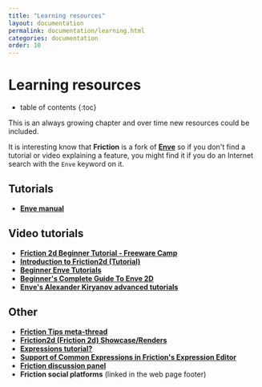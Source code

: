 ```yaml
---
title: "Learning resources"
layout: documentation
permalink: documentation/learning.html
categories: documentation
order: 10
---
```


# Learning resources

* table of contents
{:toc}

This is an always growing chapter and over time new resources could be included.

It is interesting know that **Friction** is a fork of **[Enve](https://maurycyliebner.github.io/)** so if you don't find a tutorial or video explaining a feature, you might find it if you do an Internet search with the `Enve` keyword on it.

## Tutorials
- **[Enve manual](https://theflydesign.es/manual-enve-2d-animation-english/)**

## Video tutorials
- **[Friction 2d Beginner Tutorial - Freeware Camp](https://www.youtube.com/watch?v=dIzzXyrJRHs)**
- **[Introduction to Friction2d (Tutorial)](https://github.com/orgs/friction2d/discussions/403)**
- **[Beginner Enve Tutorials](https://www.youtube.com/playlist?list=PLiIhhu566LD9xzcRXgRqMkr8sIqaKO1HF)**
- **[Beginner's Complete Guide To Enve 2D](https://www.youtube.com/playlist?list=PLiIhhu566LD-4zvcPCCGZtp1KS1Ew5Ehu)**
- **[Enve's Alexander Kiryanov advanced tutorials](https://www.youtube.com/playlist?list=PLQFW7x3qFlrBAqVFHCS8QGf2ooegv4riN)**

## Other
- **[Friction Tips meta-thread](https://github.com/orgs/friction2d/discussions/434  )**
- **[Friction2d (Friction 2d) Showcase/Renders](https://github.com/orgs/friction2d/discussions/407)**
- **[Expressions tutorial?](https://github.com/orgs/friction2d/discussions/292)**
- **[Support of Common Expressions in Friction's Expression Editor](https://github.com/orgs/friction2d/discussions/242)**
- **[Friction discussion panel](https://github.com/orgs/friction2d/discussions)**
- **Friction social platforms** (linked in the web page footer)